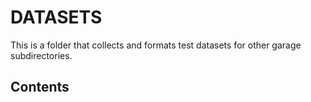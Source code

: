 # DATASETS
This is a folder that collects and formats test datasets for other garage
subdirectories.

## Contents
